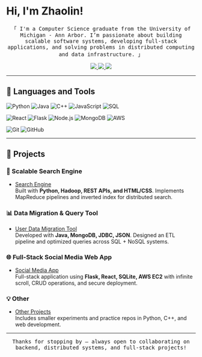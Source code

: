 # Hi, I'm Zhaolin!<br>

<p align="center">
        <samp>「 I'm a Computer Science graduate from the University of Michigan - Ann Arbor.  
        I’m passionate about building scalable software systems, developing full-stack applications, and solving problems in distributed computing and data infrastructure. 」
        </samp>
</p>

<p align="center">
 <a href="mailto:zhaolinl@umich.edu">
  <img src="https://img.shields.io/badge/Gmail-D14836?style=for-the-badge&logo=gmail&logoColor=white"/>
 </a>
 <a href="https://linkedin.com/in/zhaolin-luo" target="_blank">
  <img src="https://img.shields.io/badge/LinkedIn-0077B5?style=for-the-badge&logo=linkedin&logoColor=white"/>
 </a>
 <a href="https://github.com/zhaolinluo?tab=repositories" target="_blank">
  <img src="https://img.shields.io/badge/-All%20Repos-2962FF?style=for-the-badge&logo=koding&logoColor=white"/>
 </a>
</p>

---

## 🧰 Languages and Tools
![Python](https://img.shields.io/badge/python-3670A0?style=for-the-badge&logo=python&logoColor=ffdd54) 
![Java](https://img.shields.io/badge/java-%23ED8B00.svg?style=for-the-badge&logo=java&logoColor=white)
![C++](https://img.shields.io/badge/c++-%2300599C.svg?style=for-the-badge&logo=c%2B%2B&logoColor=white) 
![JavaScript](https://img.shields.io/badge/javascript-%23323330.svg?style=for-the-badge&logo=javascript&logoColor=%23F7DF1E) 
![SQL](https://img.shields.io/badge/sql-%2307405e.svg?style=for-the-badge&logo=sqlite&logoColor=white)

![React](https://img.shields.io/badge/react-%2320232a.svg?style=for-the-badge&logo=react&logoColor=%2361DAFB) 
![Flask](https://img.shields.io/badge/flask-%23000.svg?style=for-the-badge&logo=flask&logoColor=white) 
![Node.js](https://img.shields.io/badge/node.js-6DA55F?style=for-the-badge&logo=node.js&logoColor=white) 
![MongoDB](https://img.shields.io/badge/MongoDB-%234ea94b.svg?style=for-the-badge&logo=mongodb&logoColor=white)
![AWS](https://img.shields.io/badge/AWS-%23FF9900.svg?style=for-the-badge&logo=amazon-aws&logoColor=white)

![Git](https://img.shields.io/badge/git-%23F05033.svg?style=for-the-badge&logo=git&logoColor=white) 
![GitHub](https://img.shields.io/badge/github-%23121011.svg?style=for-the-badge&logo=github&logoColor=white)

---

## 🚀 Projects

### 🔎 Scalable Search Engine
- [Search Engine](https://github.com/zhaolinl/search-engine)  
  Built with **Python, Hadoop, REST APIs, and HTML/CSS**. Implements MapReduce pipelines and inverted index for distributed search.

### 📊 Data Migration & Query Tool
- [User Data Migration Tool](https://github.com/zhaolinl/data-migration-tool)  
  Developed with **Java, MongoDB, JDBC, JSON**. Designed an ETL pipeline and optimized queries across SQL + NoSQL systems.

### 🌐 Full-Stack Social Media Web App
- [Social Media App](https://github.com/zhaolinl/social-media-app)  
  Full-stack application using **Flask, React, SQLite, AWS EC2** with infinite scroll, CRUD operations, and secure deployment.

### 💡 Other
- [Other Projects](https://github.com/zhaolinl?tab=repositories)  
  Includes smaller experiments and practice repos in Python, C++, and web development.

---

<p align="center">
  <samp> Thanks for stopping by — always open to collaborating on backend, distributed systems, and full-stack projects! </samp>
</p>
